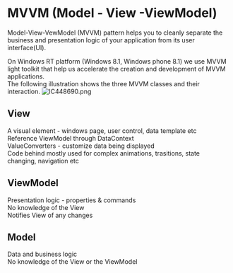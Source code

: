 # MVVM (Model - View -ViewModel)
Model-View-VewModel (MVVM) pattern helps you to cleanly separate the business and presentation logic of your application from its user interface(UI).   

On Windows RT platform (Windows 8.1, Windows phone 8.1) we use MVVM light toolkit that help us accelerate the creation and development of MVVM applications.   
The following illustration shows the three MVVM classes and their interaction.
<img src="http://www.deviantpics.com/images/2015/07/03/IC448690.png" alt="IC448690.png" border="0" />

## View
A visual element - windows page, user control, data template etc    
Reference ViewModel through DataContext    
ValueConverters - customize data being displayed    
Code behind mostly used for complex animations, trasitions, state changing, navigation etc   

## ViewModel
Presentation logic - properties & commands   
No knowledge of the View    
Notifies View of any changes    

## Model
Data and business logic   
No knowledge of the View or the ViewModel   
